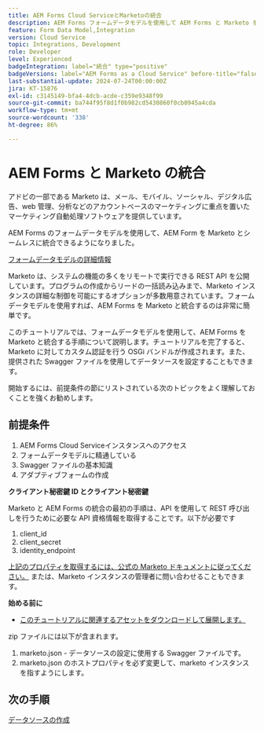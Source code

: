 ```yaml
---
title: AEM Forms Cloud ServiceとMarketoの統合
description: AEM Forms フォームデータモデルを使用して AEM Forms と Marketo を統合する方法を説明します
feature: Form Data Model,Integration
version: Cloud Service
topic: Integrations, Development
role: Developer
level: Experienced
badgeIntegration: label="統合" type="positive"
badgeVersions: label="AEM Forms as a Cloud Service" before-title="false"
last-substantial-update: 2024-07-24T00:00:00Z
jira: KT-15876
exl-id: c3145149-bfa4-4dcb-acde-c359e9348f99
source-git-commit: ba744f95f8d1f0b982cd5430860f0cb0945a4cda
workflow-type: tm+mt
source-wordcount: '338'
ht-degree: 86%

---
```


# AEM Forms と Marketo の統合

アドビの一部である Marketo は、メール、モバイル、ソーシャル、デジタル広告、web 管理、分析などのアカウントベースのマーケティングに重点を置いたマーケティング自動処理ソフトウェアを提供しています。

AEM Forms のフォームデータモデルを使用して、AEM Form を Marketo とシームレスに統合できるようになりました。

[フォームデータモデルの詳細情報](https://helpx.adobe.com/jp/experience-manager/6-5/forms/using/install-configure-pdf-generator.html)

Marketo は、システムの機能の多くをリモートで実行できる REST API を公開しています。プログラムの作成からリードの一括読み込みまで、Marketo インスタンスの詳細な制御を可能にするオプションが多数用意されています。フォームデータモデルを使用すれば、AEM Forms を Marketo と統合するのは非常に簡単です。

このチュートリアルでは、フォームデータモデルを使用して、AEM Forms を Marketo と統合する手順について説明します。チュートリアルを完了すると、Marketo に対してカスタム認証を行う OSGi バンドルが作成されます。また、提供された Swagger ファイルを使用してデータソースを設定することもできます。

開始するには、前提条件の節にリストされている次のトピックをよく理解しておくことを強くお勧めします。

## 前提条件

1. AEM Forms Cloud Serviceインスタンスへのアクセス
1. フォームデータモデルに精通している
1. Swagger ファイルの基本知識
1. アダプティブフォームの作成

**クライアント秘密鍵 ID とクライアント秘密鍵**

Marketo と AEM Forms の統合の最初の手順は、API を使用して REST 呼び出しを行うために必要な API 資格情報を取得することです。以下が必要です

1. client_id
1. client_secret
1. identity_endpoint

[上記のプロパティを取得するには、公式の Marketo ドキュメントに従ってください。](https://developers.marketo.com/rest-api/) または、Marketo インスタンスの管理者に問い合わせることもできます。

**始める前に**

* [このチュートリアルに関連するアセットをダウンロードして展開します。](assets/marketo.zip)

zip ファイルには以下が含まれます。

1. marketo.json - データソースの設定に使用する Swagger ファイルです。
1. marketo.json のホストプロパティを必ず変更して、marketo インスタンスを指すようにします。

## 次の手順

[データソースの作成](./part2.md)
